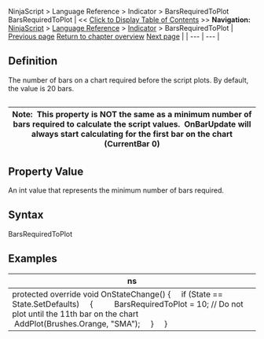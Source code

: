 ﻿
NinjaScript \> Language Reference \> Indicator \> BarsRequiredToPlot
BarsRequiredToPlot
| \<\< [Click to Display Table of Contents](barsrequiredtoplot.md) \>\> **Navigation:**     [NinjaScript](ninjascript.md) \> [Language Reference](language_reference_wip.md) \> [Indicator](indicator.md) \> BarsRequiredToPlot | [Previous page](plots.md) [Return to chapter overview](indicator.md) [Next page](displayindatabox.md) |
| --- | --- |
## Definition
The number of bars on a chart required before the script plots. By default, the value is 20 bars.
## 
| Note:  This property is NOT the same as a minimum number of bars required to calculate the script values.  OnBarUpdate will always start calculating for the first bar on the chart (CurrentBar 0\) |
| --- |

## Property Value
An int value that represents the minimum number of bars required.
 
## Syntax
BarsRequiredToPlot
## 
## Examples
| ns |
| --- |
| protected override void OnStateChange() {      if (State \=\= State.SetDefaults)      {           BarsRequiredToPlot \= 10; // Do not plot until the 11th bar on the chart           AddPlot(Brushes.Orange, "SMA");      }      } |

